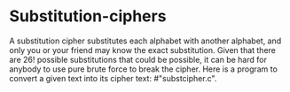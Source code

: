 # Substitution-ciphers

A substitution cipher substitutes each alphabet with another alphabet, and only you or your friend may know the exact substitution. 
Given that there are 26! possible substitutions that could be possible, it can be hard for anybody to use pure brute force to break the cipher. 
Here is a program to convert a given text into its cipher text: #"substcipher.c".
